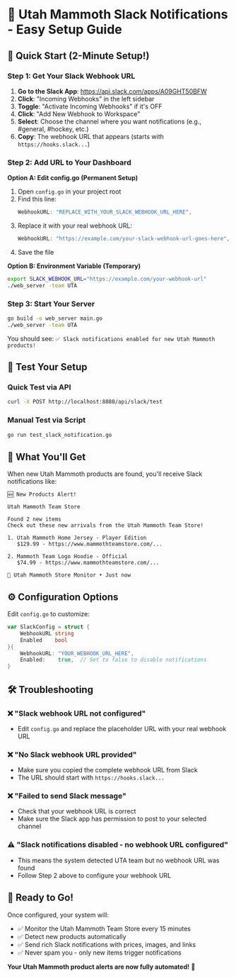 # 🏒 Utah Mammoth Slack Notifications - Easy Setup Guide

## 🚀 Quick Start (2-Minute Setup!)

### Step 1: Get Your Slack Webhook URL

1. **Go to the Slack App**: https://api.slack.com/apps/A09GHT50BFW
2. **Click**: "Incoming Webhooks" in the left sidebar
3. **Toggle**: "Activate Incoming Webhooks" if it's OFF
4. **Click**: "Add New Webhook to Workspace"
5. **Select**: Choose the channel where you want notifications (e.g., #general, #hockey, etc.)
6. **Copy**: The webhook URL that appears (starts with `https://hooks.slack...`)

### Step 2: Add URL to Your Dashboard

**Option A: Edit config.go (Permanent Setup)**
1. Open `config.go` in your project root
2. Find this line:
   ```go
   WebhookURL: "REPLACE_WITH_YOUR_SLACK_WEBHOOK_URL_HERE",
   ```
3. Replace it with your real webhook URL:
   ```go
   WebhookURL: "https://example.com/your-slack-webhook-url-goes-here",
   ```
4. Save the file

**Option B: Environment Variable (Temporary)**
```bash
export SLACK_WEBHOOK_URL="https://example.com/your-webhook-url"
./web_server -team UTA
```

### Step 3: Start Your Server

```bash
go build -o web_server main.go
./web_server -team UTA
```

You should see: `✅ Slack notifications enabled for new Utah Mammoth products!`

## 🧪 Test Your Setup

### Quick Test via API
```bash
curl -X POST http://localhost:8080/api/slack/test
```

### Manual Test via Script
```bash
go run test_slack_notification.go
```

## 🎯 What You'll Get

When new Utah Mammoth products are found, you'll receive Slack notifications like:

```
🆕 New Products Alert!

Utah Mammoth Team Store

Found 2 new items
Check out these new arrivals from the Utah Mammoth Team Store!

1. Utah Mammoth Home Jersey - Player Edition
   $129.99 - https://www.mammothteamstore.com/...

2. Mammoth Team Logo Hoodie - Official  
   $74.99 - https://www.mammothteamstore.com/...

🏒 Utah Mammoth Store Monitor • Just now
```

## ⚙️ Configuration Options

Edit `config.go` to customize:

```go
var SlackConfig = struct {
	WebhookURL string
	Enabled    bool
}{
	WebhookURL: "YOUR_WEBHOOK_URL_HERE",
	Enabled:    true,  // Set to false to disable notifications
}
```

## 🛠️ Troubleshooting

### ❌ "Slack webhook URL not configured"
- Edit `config.go` and replace the placeholder URL with your real webhook URL

### ❌ "No Slack webhook URL provided"
- Make sure you copied the complete webhook URL from Slack
- The URL should start with `https://hooks.slack...`

### ❌ "Failed to send Slack message"
- Check that your webhook URL is correct
- Make sure the Slack app has permission to post to your selected channel

### ⚠️ "Slack notifications disabled - no webhook URL configured"
- This means the system detected UTA team but no webhook URL was found
- Follow Step 2 above to configure your webhook URL

## 🏒 Ready to Go!

Once configured, your system will:
- ✅ Monitor the Utah Mammoth Team Store every 15 minutes
- ✅ Detect new products automatically  
- ✅ Send rich Slack notifications with prices, images, and links
- ✅ Never spam you - only new items trigger notifications

**Your Utah Mammoth product alerts are now fully automated!** 🎉
